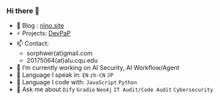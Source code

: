 ### Hi there 👋

- 👯 Blog : [riino.site](https://v4.riino.site/)
- ⚡ Projects: [DevPaP](https://nestof.notion.site/cee7a2484fec49499b4095fbd08c0e24?v=52da712ff5fb4987b84e8cea7a01e76c)
- 📫 Contact:
  -   sorphwer(at)gmail.com
  -   20175064(at)alu.cqu.edu
- 🔭 I’m currently working on AI Security, AI Workflow/Agent
- 💬 Language I speak in: `EN` `zh-CN` `JP` 
- 🌱 Language I code with: `JavaScript` `Python`
- 💬 Ask me about `Dify` `Gradio` `Neo4j` `IT Audit/Code Audit` `Cybersecurity`
<!--
**sorphwer/sorphwer** is a ✨ _special_ ✨ repository because its `README.md` (this file) appears on your GitHub profile.

Here are some ideas to get you started:

- 🔭 I’m currently working on ...
- 🌱 I’m currently learning ...
- 👯 I’m looking to collaborate on ...
- 🤔 I’m looking for help with ...
- 💬 Ask me about ...
- 📫 How to reach me: ...
- 😄 Pronouns: ...
- ⚡ Fun fact: ...
-->
